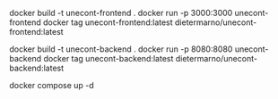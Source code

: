 docker build -t unecont-frontend .
docker run -p 3000:3000 unecont-frontend
docker tag unecont-frontend:latest dietermarno/unecont-frontend:latest

docker build -t unecont-backend .
docker run -p 8080:8080 unecont-backend
docker tag unecont-backend:latest dietermarno/unecont-backend:latest

docker compose up -d
